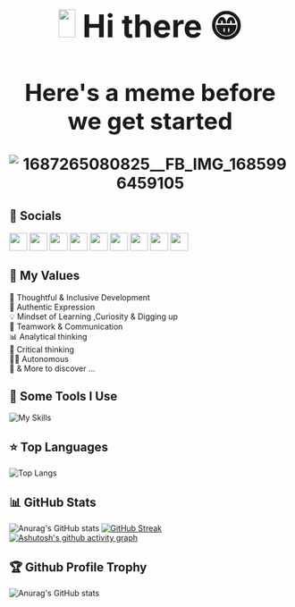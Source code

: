  <h1 align="center">
  
  <strong> 
   <h1>  
    <img src="https://raw.githubusercontent.com/iampavangandhi/iampavangandhi/master/gifs/Hi.gif" width="30px" height="50px"> Hi there 😁 
   </h1>
   <h2> Here's a meme before we get started </h2>
<!--    <div> <img height="500px" src='http://dev-memer.info' title="consider making a star on our repo please https://github.com/bassem97/dev-memer" alt="Please refresh the page if the meme doesn't show up." > <div>
   <div> refresh to get a new meme </div> -->

![1687265080825__FB_IMG_1685996459105](https://github.com/bassem97/bassem97/assets/36534106/0dbe12a9-7b44-4e89-9e91-1966ebca7f65)

  </strong>
    


<h2> 🙆 Socials </h2>

<p align="left"> <a href="https://www.dev.to/bassem97" target="_blank" rel="noreferrer"><img src="https://raw.githubusercontent.com/danielcranney/readme-generator/main/public/icons/socials/devdotto-dark.svg" width="32" height="32" /></a> <a href="https://discord.com/users/NoobSlayer#1667" target="_blank" rel="noreferrer"><img src="https://raw.githubusercontent.com/danielcranney/readme-generator/main/public/icons/socials/discord.svg" width="32" height="32" /></a> <a href="https://www.facebook.com/bassem.jadoui/" target="_blank" rel="noreferrer"><img src="https://raw.githubusercontent.com/danielcranney/readme-generator/main/public/icons/socials/facebook.svg" width="32" height="32" /></a> <a href="https://www.github.com/bassem97" target="_blank" rel="noreferrer"><img src="https://raw.githubusercontent.com/danielcranney/readme-generator/main/public/icons/socials/github-dark.svg" width="32" height="32" /></a> <a href="http://www.instagram.com/bassem_jd/" target="_blank" rel="noreferrer"><img src="https://raw.githubusercontent.com/danielcranney/readme-generator/main/public/icons/socials/instagram.svg" width="32" height="32" /></a> <a href="https://www.linkedin.com/in/bassem-jadoui-85b6b9199" target="_blank" rel="noreferrer"><img src="https://raw.githubusercontent.com/danielcranney/readme-generator/main/public/icons/socials/linkedin.svg" width="32" height="32" /></a> <a href="http://www.medium.com/@bassemjadoui1996" target="_blank" rel="noreferrer"><img src="https://raw.githubusercontent.com/danielcranney/readme-generator/main/public/icons/socials/medium-dark.svg" width="32" height="32" /></a> <a href="https://www.stackoverflow.com/users/10659589/bassem-jadoui" target="_blank" rel="noreferrer"><img src="https://raw.githubusercontent.com/danielcranney/readme-generator/main/public/icons/socials/stackoverflow.svg" width="32" height="32" /></a> <a href="https://www.twitter.com/jadoui_bassem" target="_blank" rel="noreferrer"><img src="https://raw.githubusercontent.com/danielcranney/readme-generator/main/public/icons/socials/twitter.svg" width="32" height="32" /></a></p>


## 💎 My Values

🧠 Thoughtful & Inclusive Development <br/>
🖤 Authentic Expression <br/>
💡 Mindset of Learning ,Curiosity & Digging up <br/>
🙌 Teamwork & Communication <br/>
📊 Analytical thinking <br/>
🚨 Critical thinking <br/>
🙋‍♂️ Autonomous <br/>
🕺 & More to discover ...



<h2>🚀 Some Tools I Use</h2>

![My Skills](https://skillicons.dev/icons?i=html,css,sass,bootstrap,js,ts,py,java,php,jquery,r,nodejs,expressjs,angular,vuejs,reactivex,nextjs,webpack,spring,maven,hibernate,flask,django,react,redux,laravel,vite,symfony,dotnet,mongodb,mysql,sqlite,postgres,graphql,discord,linux,git,github,githubactions,gitlab,androidstudio,idea,postman,prometheus,grafana,jenkins,kubernetes,docker,heroku,supabase,vercel,nginx,cloudflare,vim,regex,stackoverflow,figma,prisma,apollo,gcp,jest,md,rollupjs)

## ⭐ **Top Languages**

![Top Langs](https://github-readme-stats-sigma-five.vercel.app/api/top-langs/?username=bassem97&theme=react&border_radius=30)
<!-- ##![Top Langs](https://github-readme-stats.vercel.app/api/top-langs/?username=bassem97&theme=radical&layout=compact) -->


## 📊 **GitHub Stats**

![Anurag's GitHub stats](https://github-readme-stats-sigma-five.vercel.app/api?username=bassem97&show_icons=true&theme=react)
[![GitHub Streak](https://github-readme-streak-stats.herokuapp.com?user=bassem97&theme=react&date_format=M%20j%5B%2C%20Y%5D)](https://git.io/streak-stats)
  [![Ashutosh's github activity graph](https://github-readme-activity-graph.vercel.app/graph?username=bassem97&theme=react)](https://github.com/ashutosh00710/github-readme-activity-graph)
<!-- [![Ashutosh's github activity graph](https://github-readme-activity-graph.cyclic.app/graph?username=bassem97&theme=react&border_radius=30)](https://github.com/ashutosh00710/github-readme-activity-graph) -->

## 🏆 **Github Profile Trophy**

![Anurag's GitHub stats](https://github-profile-trophy.vercel.app/?username=bassem97&theme=radical&row=1&column=10)

